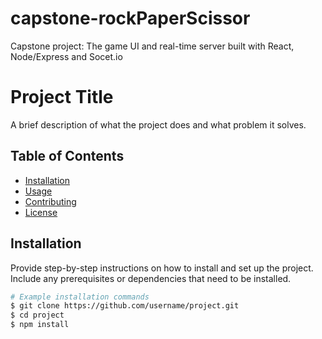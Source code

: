 # capstone-rockPaperScissor
Capstone project: The game UI and real-time server built with React, Node/Express and Socet.io


# Project Title

A brief description of what the project does and what problem it solves.

## Table of Contents

- [Installation](#installation)
- [Usage](#usage)
- [Contributing](#contributing)
- [License](#license)

## Installation

Provide step-by-step instructions on how to install and set up the project. Include any prerequisites or dependencies that need to be installed.

```bash
# Example installation commands
$ git clone https://github.com/username/project.git
$ cd project
$ npm install
